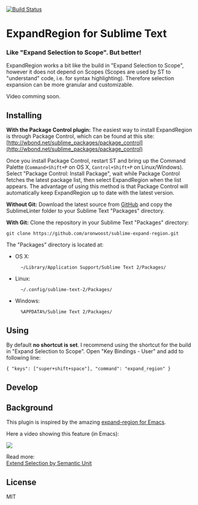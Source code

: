 [![Build Status](https://travis-ci.org/aronwoost/sublime-expand-region.png?branch=master)](https://travis-ci.org/aronwoost/sublime-expand-region)

# ExpandRegion for Sublime Text

### Like "Expand Selection to Scope". But better!

ExpandRegion works a bit like the build in "Expand Selection to Scope", however it does not depend on Scopes (Scopes are used by ST to "understand" code, i.e. for syntax highlighting). Therefore selection expansion can be more granular and customizable.

Video comming soon.

## Installing

**With the Package Control plugin:** The easiest way to install ExpandRegion is through Package Control, which can be found at this site: [http://wbond.net/sublime_packages/package_control](http://wbond.net/sublime_packages/package_control)

Once you install Package Control, restart ST and bring up the Command Palette (`Command+Shift+P` on OS X, `Control+Shift+P` on Linux/Windows). Select "Package Control: Install Package", wait while Package Control fetches the latest package list, then select ExpandRegion when the list appears. The advantage of using this method is that Package Control will automatically keep ExpandRegion up to date with the latest version.

**Without Git:** Download the latest source from [GitHub](https://github.com/aronwoost/sublime-expand-region) and copy the SublimeLinter folder to your Sublime Text "Packages" directory.

**With Git:** Clone the repository in your Sublime Text "Packages" directory:

    git clone https://github.com/aronwoost/sublime-expand-region.git


The "Packages" directory is located at:

* OS X:

        ~/Library/Application Support/Sublime Text 2/Packages/

* Linux:

        ~/.config/sublime-text-2/Packages/

* Windows:

        %APPDATA%/Sublime Text 2/Packages/

## Using

By default **no shortcut is set**. I recommend using the shortcut for the build in "Expand Selection to Scope". Open "Key Bindings - User" and add to following line:
```
{ "keys": ["super+shift+space"], "command": "expand_region" }
```

## Develop

## Background

This plugin is inspired by the amazing [expand-region for Emacs](https://github.com/magnars/expand-region.el).

Here a video showing this feature (in Emacs):  

[![](http://img.youtube.com/vi/_RvHz3vJ3kA/0.jpg)](http://www.youtube.com/watch?feature=player_embedded&v=M)

Read more:  
[Extend Selection by Semantic Unit](http://ergoemacs.org/emacs/syntax_tree_walk.html)

## License

MIT
